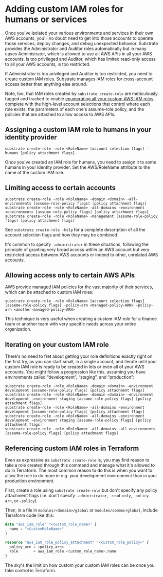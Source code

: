 # Adding custom IAM roles for humans or services

Once you've isolated your various environments and services in their own AWS accounts, you'll no doubt need to get into those accounts to operate those services, deploy changes, and debug unexpected behavior. Substrate provides the Administrator and Auditor roles automatically but in many cases Administrator, which is allowed to use all AWS APIs in all your AWS accounts, is too privileged and Auditor, which has limited read-only access to all your AWS accounts, is too restricted.

If Administrator is too privileged and Auditor is too restricted, you need to create custom IAM roles. Substrate manages IAM roles for cross-account access better than anything else around.

Note, too, that IAM roles created by `substrate create-role` are meticulously tagged and tracked to enable [enumerating all your custom AWS IAM roles](access/enumerating-all-your-aws-iam-roles.md), complete with the high-level account selections that control where each role exists, the parameters of each one's assume-role policy, and the policies that are attached to allow access to AWS APIs.

## Assigning a custom IAM role to humans in your identity provider

```shell-session
substrate create-role -role <RoleName> [account selection flags] -humans [policy attachment flags]
```

Once you've created an IAM role for humans, you need to assign it to some humans in your identity provider. Set the AWS/RoleName attribute to the name of the custom IAM role.

## Limiting access to certain accounts

```shell-session
substrate create-role -role <RoleName> -domain <domain> -all-environments [assume-role-policy flags] [policy attachment flags]
substrate create-role -role <RoleName> -all-domains -environment <environment> [assume-role-policy flags] [policy attachment flags]
substrate create-role -role <RoleName> -management [assume-role-policy flags] [policy attachment flags]
```

See `substrate create-role -help` for a complete description of all the account selection flags and how they may be combined.

It's common to specify `-administrator` in these situations, following the principle of granting very broad access _within_ an AWS account but very restricted access between AWS accounts or indeed to other, unrelated AWS accounts.

## Allowing access only to certain AWS APIs

AWS provide managed IAM policies for the vast majority of their services, which can be attached to custom IAM roles:

```shell-session
substrate create-role -role <RoleName> [account selection flags] [assume-role-policy flags] -policy-arn <managed-policy-ARN> -policy-arn <another-managed-policy-ARN>
```

This technique is very useful when creating a custom IAM role for a finance team or another team with very specific needs across your entire organization.

## Iterating on your custom IAM role

There's no need to fret about getting your role definitions exactly right on the first try, as you can start small, in a single account, and iterate until your custom IAM role is ready to be created in lots or even all of your AWS accounts. You might follow a progression like this, assuming you have environments called “development”, “staging”, and “production”:

```shell-session
substrate create-role -role <RoleName> -domain <domain> -environment development [assume-role-policy flags] [policy attachment flags]
substrate create-role -role <RoleName> -domain <domain> -environment development -environment staging [assume-role-policy flags] [policy attachment flags]
substrate create-role -role <RoleName> -all-domains -environment development [assume-role-policy flags] [policy attachment flags]
substrate create-role -role <RoleName> -all-domains -environment development -environment staging [assume-role-policy flags] [policy attachment flags]
substrate create-role -role <RoleName> -all-domains -all-environments [assume-role-policy flags] [policy attachment flags]
```

## Referencing custom IAM roles in Terraform

Even as expressive as `substrate create-role` is, you may find reason to take a role created through this command and manage what it's allowed to do in Terraform. The most common reason to do this is when you want to allow the role to do more in e.g. your development environment than in your production environment.

First, create a role using `substrate create-role` but don't specify any policy attachment flags (i.e. don't specify `-administrator`, `-read-only`, `-policy-arn`, or `-policy`).

Then, in a file in `modules/<domain>/global` or `modules/common/global`, include Terraform code like this:

```terraform
data "aws_iam_role" "<custom_role_name>" {
  name = "<CustomRoleName>"
}

resource "aws_iam_role_policy_attachment" "<custom_role_policy>" {
  policy_arn = <policy_arn>
  role       = aws_iam_role.<custom_role_name>.name
}
```

The sky's the limit on how custom your custom IAM roles can be once you take control in Terraform.
